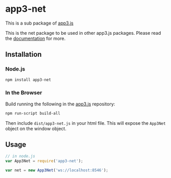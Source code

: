 # app3-net

This is a sub package of [app3.js][repo]

This is the net package to be used in other app3.js packages.
Please read the [documentation][docs] for more.

## Installation

### Node.js

```bash
npm install app3-net
```

### In the Browser

Build running the following in the [app3.js][repo] repository:

```bash
npm run-script build-all
```

Then include `dist/app3-net.js` in your html file.
This will expose the `App3Net` object on the window object.


## Usage

```js
// in node.js
var App3Net = require('app3-net');

var net = new App3Net('ws://localhost:8546');
```


[docs]: https://app3js.readthedocs.io/en/latest
[repo]: https://github.com/APIS-Platform/app3.js
